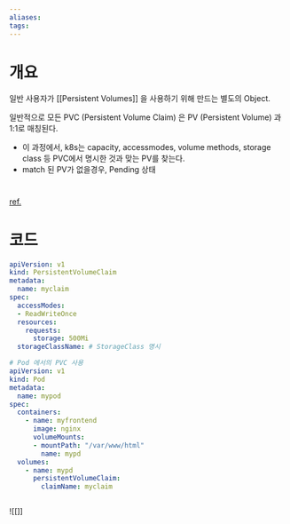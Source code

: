 ```yaml
---
aliases: 
tags:
---
```

# 개요
일반 사용자가 [[Persistent Volumes]] 을 사용하기 위해 만드는 별도의 Object.

일반적으로 모든 PVC (Persistent Volume Claim) 은 PV (Persistent Volume) 과 1:1로 매칭된다. 
- 이 과정에서, k8s는 capacity, accessmodes, volume methods, storage class  등 PVC에서 명시한 것과 맞는 PV를 찾는다.
- match 된 PV가 없을경우, Pending 상태

#  
##

[ref.](https://kubernetes.io/docs/concepts/storage/persistent-volumes/#persistentvolumeclaims)


# 코드
``` yml
apiVersion: v1
kind: PersistentVolumeClaim
metadata:
  name: myclaim
spec:
  accessModes:
  - ReadWriteOnce
  resources:
    requests:
      storage: 500Mi
  storageClassName: # StorageClass 명시
```

``` yml
# Pod 에서의 PVC 사용
apiVersion: v1
kind: Pod
metadata:
  name: mypod
spec:
  containers:
    - name: myfrontend
      image: nginx
      volumeMounts:
      - mountPath: "/var/www/html"
        name: mypd
  volumes:
    - name: mypd
      persistentVolumeClaim:
        claimName: myclaim



```


![[]]


